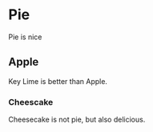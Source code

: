 # Pie

Pie is nice

## Apple

Key Lime is better than Apple.

### Cheescake

Cheesecake is not pie, but also delicious.
